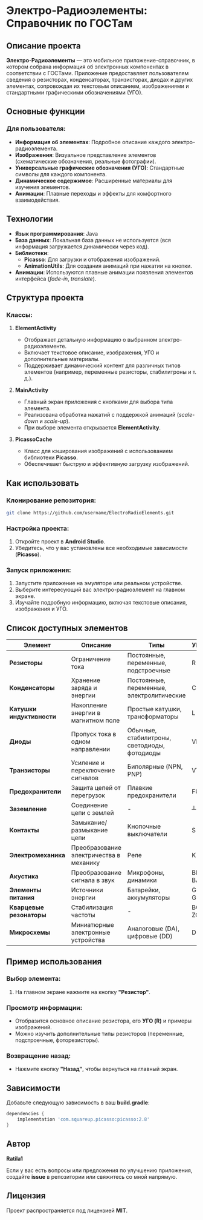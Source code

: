 # Электро-Радиоэлементы: Справочник по ГОСТам

## Описание проекта
**Электро-Радиоэлементы** — это мобильное приложение-справочник, в котором собрана информация об электронных компонентах в соответствии с ГОСТами. Приложение предоставляет пользователям сведения о резисторах, конденсаторах, транзисторах, диодах и других элементах, сопровождая их текстовым описанием, изображениями и стандартными графическими обозначениями (УГО).

## Основные функции
### Для пользователя:
- **Информация об элементах**: Подробное описание каждого электро-радиоэлемента.
- **Изображения**: Визуальное представление элементов (схематические обозначения, реальные фотографии).
- **Универсальные графические обозначения (УГО)**: Стандартные символы для каждого компонента.
- **Динамическое содержимое**: Расширенные материалы для изучения элементов.
- **Анимации**: Плавные переходы и эффекты для комфортного взаимодействия.

## Технологии
- **Язык программирования**: Java
- **База данных**: Локальная база данных не используется (вся информация загружается динамически через код).
- **Библиотеки**:
  - **Picasso**: Для загрузки и отображения изображений.
  - **AnimationUtils**: Для создания анимаций при нажатии на кнопки.
- **Анимации**: Используются плавные анимации появления элементов интерфейса (*fade-in*, *translate*).

## Структура проекта
### Классы:
1. **ElementActivity**
   - Отображает детальную информацию о выбранном электро-радиоэлементе.
   - Включает текстовое описание, изображения, УГО и дополнительные материалы.
   - Поддерживает динамический контент для различных типов элементов (например, переменные резисторы, стабилитроны и т. д.).

2. **MainActivity**
   - Главный экран приложения с кнопками для выбора типа элемента.
   - Реализована обработка нажатий с поддержкой анимаций (*scale-down* и *scale-up*).
   - При выборе элемента открывается **ElementActivity**.

3. **PicassoCache**
   - Класс для кэширования изображений с использованием библиотеки **Picasso**.
   - Обеспечивает быструю и эффективную загрузку изображений.

## Как использовать
### Клонирование репозитория:
```bash
git clone https://github.com/username/ElectroRadioElements.git
```

### Настройка проекта:
1. Откройте проект в **Android Studio**.
2. Убедитесь, что у вас установлены все необходимые зависимости (**Picasso**).

### Запуск приложения:
1. Запустите приложение на эмуляторе или реальном устройстве.
2. Выберите интересующий вас электро-радиоэлемент на главном экране.
3. Изучайте подробную информацию, включая текстовые описания, изображения и УГО.

## Список доступных элементов
| Элемент                  | Описание                              | Типы                                      | УГО  |
|--------------------------|--------------------------------------|-------------------------------------------|------|
| **Резисторы**            | Ограничение тока                     | Постоянные, переменные, подстроечные      | R    |
| **Конденсаторы**         | Хранение заряда и энергии            | Постоянные, переменные, электролитические | C    |
| **Катушки индуктивности** | Накопление энергии в магнитном поле  | Простые катушки, трансформаторы          | L    |
| **Диоды**                | Пропуск тока в одном направлении     | Обычные, стабилитроны, светодиоды, фотодиоды | VD  |
| **Транзисторы**          | Усиление и переключение сигналов     | Биполярные (NPN, PNP)                    | VT   |
| **Предохранители**       | Защита цепей от перегрузок           | Плавкие предохранители                    | FU   |
| **Заземление**           | Соединение цепи с землей             | -                                         | ┴    |
| **Контакты**             | Замыкание/размыкание цепи            | Кнопочные выключатели                     | S    |
| **Электромеханика**      | Преобразование электричества в механику | Реле                                  | K    |
| **Акустика**            | Преобразование сигнала в звук        | Микрофоны, динамики                      | BM, BA |
| **Элементы питания**     | Источники энергии                    | Батарейки, аккумуляторы                   | G, GB |
| **Кварцевые резонаторы** | Стабилизация частоты                 | -                                         | BQ, ZQ |
| **Микросхемы**          | Миниатюрные электронные устройства   | Аналоговые (DA), цифровые (DD)            | D    |

## Пример использования
### Выбор элемента:
1. На главном экране нажмите на кнопку **"Резистор"**.

### Просмотр информации:
- Отобразится основное описание резистора, его **УГО (R)** и примеры изображений.
- Можно изучить дополнительные типы резисторов (переменные, подстроечные, фоторезисторы).

### Возвращение назад:
- Нажмите кнопку **"Назад"**, чтобы вернуться на главный экран.

## Зависимости
Добавьте следующую зависимость в ваш **build.gradle**:
```gradle
dependencies {
    implementation 'com.squareup.picasso:picasso:2.8'
}
```

## Автор
**Ratila1**

Если у вас есть вопросы или предложения по улучшению приложения, создайте **issue** в репозитории или свяжитесь со мной напрямую.

## Лицензия
Проект распространяется под лицензией **MIT**.

